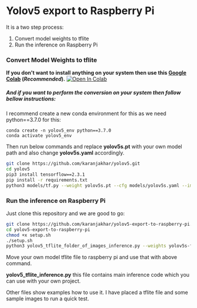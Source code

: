 # Yolov5 export to Raspberry Pi
It is a two step process:

1. Convert model weights to tflite
2. Run the inference on Raspberry Pi



### Convert Model Weights to tflite



**If you don't want to install anything on your system then use this [Google Colab](https://colab.research.google.com/drive/1oZN9azdFyrlbzeVcGaqdddJ_YVatVTJJ?usp=sharing) (*Recommended*).**  [![Open In Colab](https://colab.research.google.com/assets/colab-badge.svg)](https://colab.research.google.com/drive/1oZN9azdFyrlbzeVcGaqdddJ_YVatVTJJ?usp=sharing)



##### And if you want to perform the conversion on your system then follow bellow instructions:

I recommend create a new conda environment for this as we need python==3.7.0 for this: 

```
conda create -n yolov5_env python==3.7.0
conda activate yolov5_env
```

Then run below commands and replace **yolov5s.pt** with your own model path and also change **yolov5s.yaml** accordingly. 

```bash
git clone https://github.com/karanjakhar/yolov5.git
cd yolov5
pip3 install tensorflow==2.3.1
pip install -r requirements.txt
python3 models/tf.py --weight yolov5s.pt --cfg models/yolov5s.yaml --img 416 
```



### Run the inference on Raspberry Pi

Just clone this repository and we are good to go:

```bash
git clone https://github.com/karanjakhar/yolov5-export-to-raspberry-pi.git
cd yolov5-export-to-raspberry-pi
chmod +x setup.sh
./setup.sh
python3 yolov5_tflite_folder_of_images_inference.py --weights yolov5s-fp16.tflite --folder_path images/ 
```

Move your own model tflite file to raspberry pi and use that with above command. 



**yolov5_tflite_inference.py**   this file contains main inference code which you can use with your own project. 

Other files show examples how to use it. I have placed a tflite file and some sample images to run a quick test. 





